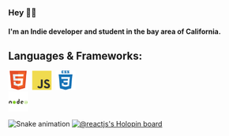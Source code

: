 ### Hey 👋🚀

#### I'm an Indie developer and student in the bay area of California. 

## Languages & Frameworks:
<div>
  <img src="https://github.com/devicons/devicon/blob/master/icons/html5/html5-original.svg" title="HTML5" alt="HTML" width="40" height="40"/>&nbsp;
  <img src="https://github.com/devicons/devicon/blob/master/icons/javascript/javascript-original.svg" title="JavaScript" alt="JavaScript" width="40" height="40"/>&nbsp;
  <img src="https://github.com/devicons/devicon/blob/master/icons/css3/css3-plain-wordmark.svg"  title="CSS3" alt="CSS" width="40" height="40"/>&nbsp;
</div>
<img src="https://github.com/devicons/devicon/blob/master/icons/nodejs/nodejs-original-wordmark.svg" title="NodeJS" alt="NodeJS" width="40" height="40"/>&nbsp;


![Snake animation](https://github.com/thepiyushmalhotra/thepiyushmalhotra/blob/output/github-contribution-grid-snake.svg)
[![@reactjs's Holopin board](https://holopin.me/reactjs)](https://holopin.io/@reactjs)
